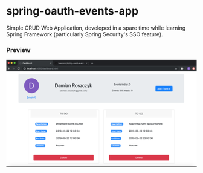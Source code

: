 # spring-oauth-events-app

Simple CRUD Web Application, developed in a spare time while learning Spring Framework (particularly Spring Security's SSO feature).

### Preview
![alt text](https://raw.githubusercontent.com/buensons/spring-oauth-events-app/master/screenshot.png)
